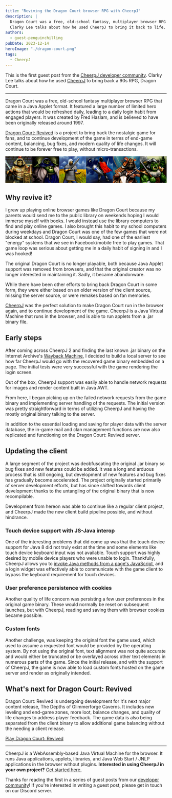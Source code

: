 ```yaml
---
title: "Reviving the Dragon Court browser RPG with CheerpJ"
description: |
  Dragon Court was a free, old-school fantasy, multiplayer browser RPG that came in a Java Applet format but sadly became abandonware.
  Clarky Lee talks about how he used CheerpJ to bring it back to life.
authors:
  - guest-penguinchilling
pubDate: 2023-12-14
heroImage: "./dragon-court.png"
tags:
  - CheerpJ
---
```


This is the first guest post from the [CheerpJ developer community](/cheerpj3/community). Clarky Lee talks about how he used [CheerpJ](/cheerpj3) to bring back a 90s RPG, Dragon Court.

---

Dragon Court was a free, old-school fantasy multiplayer browser RPG that came in a Java Applet format. It featured a large number of limited hero actions that would be refreshed daily, leading to a daily login habit from engaged players. It was created by Fred Haslam, and is believed to have been originally released around 1997.

[Dragon Court: Revived](https://dragoncourt.penguinchilling.com/) is a project to bring back the nostalgic game for fans, and to continue development of the game in terms of end-game content, balancing, bug fixes, and modern quality of life changes. It will continue to be forever free to play, without micro-transactions.

![](./dragon-court-classes.png)

## Why revive it?

I grew up playing online browser games like Dragon Court because my parents would send me to the public library on weekends hoping I would immerse myself with books. I would instead use the library computers to find and play online games. I also brought this habit to my school computers during weekdays and
Dragon Court was one of the few games that were not blocked at school. Dragon Court, I would say, had one of the earliest "energy" systems that we see in Facebook/mobile free to play games. That game loop was serious about getting me in a daily habit of signing in and I was hooked!

The original Dragon Court is no longer playable, both because Java Applet support was removed from browsers, and that the original creator was no longer interested in maintaining it. Sadly, it became abandonware.

While there have been other efforts to bring back Dragon Court in some form, they were either based on an older version of the client source, missing the server source, or were remakes based on fan memories.

[CheerpJ](/cheerpj3) was the perfect solution to make Dragon Court run in the browser again, and to continue development of the game. CheerpJ is a Java Virtual Machine that runs in the browser, and is able to run applets from a .jar binary file.

## Early steps

After coming across CheerpJ 2 and finding the last known .jar binary on the Internet Archive's [Wayback Machine](https://archive.org/web/), I decided to build a local server to see how far CheerpJ would go with the recovered game binary embedded on a page. The initial tests were very successful with the game rendering the login screen.

Out of the box, CheerpJ support was easily able to handle network requests for images and render content built in Java AWT.

From here, I began picking up on the failed network requests from the game binary and implementing server handling of the requests. The initial version was pretty straightforward in terms of utilizing CheerpJ and having the mostly original binary talking to the server.

In addition to the essential loading and saving for player data with the server database, the in-game mail and clan management functions are now also replicated and functioning on the Dragon Court: Revived server.

## Updating the client

A large segment of the project was deobfuscating the original .jar binary so bug fixes and new features could be added. It was a long and arduous process that is still ongoing, but development of new features and bug fixes has gradually become accelerated. The project originally started primarily of server development efforts, but has since shifted towards client development thanks to the untangling of the original binary that is now recompilable.

Development from hereon was able to continue like a regular client project, and CheerpJ made the new client build pipeline possible, and without hindrance.

### Touch device support with JS-Java interop

One of the interesting problems that did come up was that the touch device support for Java 8 did not truly exist at the time and some elements like touch device keyboard input was not available. Touch support was highly desired by mobile device players who were unable to login.
Thankfully, CheerpJ allows you to [invoke Java methods from a page's JavaScript](/cheerpj3/reference/cheerpjRunLibrary#cj3library), and a login widget was effectively able to communicate with the game client to bypass the keyboard requirement for touch devices.

### User preference persistence with cookies

Another quality of life concern was persisting a few user preferences in the original game binary. These would normally be reset on subsequent launches, but with CheerpJ, reading and saving them with browser cookies became possible.

### Custom fonts

Another challenge, was keeping the original font the game used, which used to assume a requested font would be provided by the operating system. By not using the original font, text alignment was not quite accurate and would either be truncated or be overlayed across other text elements in numerous parts of the game. Since the initial release, and with the support of CheerpJ, the game is now able to load custom fonts hosted on the game server and render as originally intended.

## What's next for Dragon Court: Revived

Dragon Court: Revived is undergoing development for it's next major content release, The Depths of Glimmerforge Caverns. It includes new leveling and end-game zones, more loot, balance changes, and quality of life changes to address player feedback. The game data is also being separated from the client binary to allow additional game balancing without the needing a client release.

[Play Dragon Court: Revived](https://dragoncourt.penguinchilling.com/DCourt/Game.html)

---

CheerpJ is a WebAssembly-based Java Virtual Machine for the browser. It runs Java applications, applets, libraries, and Java Web Start / JNLP applications in the browser without plugins. **Interested in using CheerpJ in your own project?** [Get started here.](/cheerpj3)

Thanks for reading the first in a series of guest posts from our [developer community](/cheerpj3/community)! If you're interested in writing a guest post, please get in touch on our Discord server.
